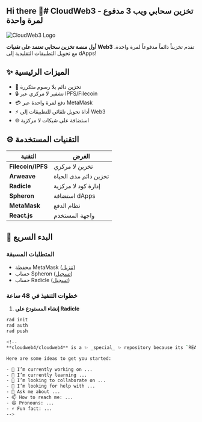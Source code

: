 ## Hi there 👋# CloudWeb3 - تخزين سحابي ويب 3 مدفوع لمرة واحدة

![CloudWeb3 Logo](https://via.placeholder.com/150/4e89ae/ffffff?text=CW3)

**أول منصة تخزين سحابي تعتمد على تقنيات Web3** تقدم تخزيناً دائماً مدفوعاً لمرة واحدة، مع تحويل التطبيقات التقليدية إلى dApps!

## ✨ الميزات الرئيسية
- 💾 تخزين دائم بلا رسوم متكررة
- 🔒 تشفير لا مركزي عبر IPFS/Filecoin
- 💳 دفع لمرة واحدة عبر MetaMask
- ⚡ أداة تحويل تلقائي للتطبيقات إلى Web3
- 🌐 استضافة على شبكات لا مركزية

## ⚙️ التقنيات المستخدمة
| التقنية | الغرض |
|----------|-------|
| **Filecoin/IPFS** | تخزين لا مركزي |
| **Arweave** | تخزين دائم مدى الحياة |
| **Radicle** | إدارة كود لا مركزية |
| **Spheron** | استضافة dApps |
| **MetaMask** | نظام الدفع |
| **React.js** | واجهة المستخدم |

## 🚀 البدء السريع

### المتطلبات المسبقة
- محفظة MetaMask ([تنزيل](https://metamask.io/download))
- حساب Spheron ([تسجيل](https://spheron.network))
- حساب Radicle ([تسجيل](https://radicle.xyz))

### خطوات التنفيذ في 48 ساعة

1. **إنشاء المستودع على Radicle**
```bash
rad init
rad auth
rad push

<!--
**cloudweb4/cloudweb4** is a ✨ _special_ ✨ repository because its `README.md` (this file) appears on your GitHub profile.

Here are some ideas to get you started:

- 🔭 I’m currently working on ...
- 🌱 I’m currently learning ...
- 👯 I’m looking to collaborate on ...
- 🤔 I’m looking for help with ...
- 💬 Ask me about ...
- 📫 How to reach me: ...
- 😄 Pronouns: ...
- ⚡ Fun fact: ...
-->
